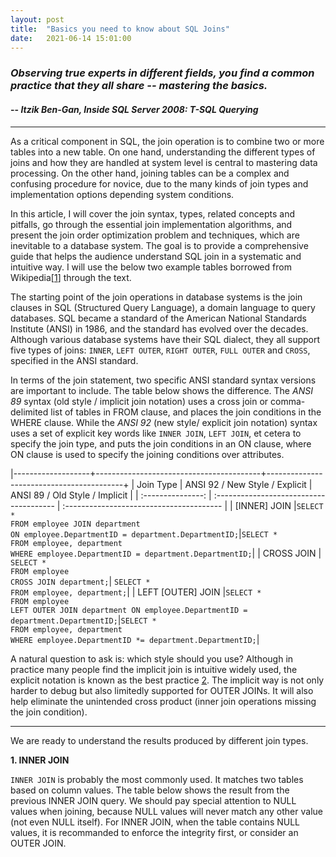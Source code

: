 ```yaml
---
layout: post
title:  "Basics you need to know about SQL Joins"
date:   2021-06-14 15:01:00
---
```


### _Observing true experts in different fields, you find a common practice that they all share -- mastering the basics._

#### -- _Itzik Ben-Gan, Inside SQL Server 2008: T-SQL Querying_

---

<!-- important -> difficult and complex -> goal and overview of the article -->

As a critical component in SQL, the join operation is to combine two or more tables into a new table. 
On one hand, understanding the different types of joins and how they are handled at system level is central to mastering data processing.
On the other hand, joining tables can be a complex and confusing procedure for novice, due to the many kinds of join types and implementation options depending system conditions.

In this article, I will cover the join syntax, types, related concepts and pitfalls, go through the essential join implementation algorithms, and present the join order optimization problem and techniques, which are inevitable to a database system.
The goal is to provide a comprehensive guide that helps the audience understand SQL join in a systematic and intuitive way. 
I will use the below two example tables borrowed from Wikipedia[[1](https://en.wikipedia.org/wiki/Join_(SQL))] through the text.

<!-- <table border="0">
 <tr >
  <center>
  <td><b style="font-size:30px">Employee table</b></td>
  <td><b style="font-size:30px">Department table</b></td>
 </tr>
 <tr>
  <td>
  	<table border="0">
  	<center>
 	 <tr >
      <td><b style="font-size:25px">LastName</b></td>
      <td><b style="font-size:25px">DepartmentID</b></td>
     </tr>
     <tr >
      <td>Rafferty</td>
      <td>31</td>
     </tr>
     <tr >
      <td>Jones</td>
      <td>33</td>
     </tr>
     <tr >
      <td>Heisenberg</td>
      <td>33</td>
     </tr>
     <tr >
      <td>Robinson</td>
      <td>34</td>
     </tr>
     <tr >
      <td>Smith</td>
      <td>34</td>
     </tr>
     <tr >
      <td>Williams</td>
      <td>NULL</td>
     </tr>
    </table>
  </td>
  <td>
  	<table border="0">
  	<center>
 	 <tr >
      <td><b style="font-size:25px">DepartmentID</b></td>
      <td><b style="font-size:25px">DepartmentName</b></td>
     </tr>
     <tr >
      <td>31</td>
      <td>Sales</td>
     </tr>
     <tr >
      <td>33</td>
      <td>Engineering</td>
     </tr>
     <tr >
      <td>34</td>
      <td>Clerical</td>
     </tr>
     <tr >
      <td>35</td>
      <td>Marketing</td>
     </tr>
    </table>
  </td>
 </tr>
</table> -->


<!-- introduce sql syntax and standard join types-->

The starting point of the join operations in database systems is the join clauses in SQL (Structured Query Language), 
a domain language to query databases. 
SQL became a standard of the American National Standards Institute (ANSI) in 1986, and the standard has evolved over the decades. 
Although various database systems have their SQL dialect, they all support five types of joins: ```INNER```, ```LEFT OUTER```, ```RIGHT OUTER```, ```FULL OUTER``` and ```CROSS```, specified in the ANSI standard.

In terms of the join statement, two specific ANSI standard syntax versions are important to include. 
The table below shows the difference.
The _ANSI 89_ syntax (old style / implicit join notation) uses a cross join or comma-delimited list of tables in FROM clause, and places the join conditions in the WHERE clause.
While the _ANSI 92_ (new style/ explicit join notation) syntax uses a set of explicit key words like ```INNER JOIN```, ```LEFT JOIN```, et cetera to specify the join type, and puts the join conditions in an ON clause, where ON clause is used to specify the joining conditions over attributes.

|-------------------+-----------------------------------------+------------------------------------------+
|      Join Type    |      ANSI 92 / New Style / Explicit     |        ANSI 89 / Old Style / Implicit    | 
| :---------------: | :-------------------------------------- | :--------------------------------------- |
|   [INNER] JOIN    |```SELECT *```<br>```FROM employee JOIN department```<br>```ON employee.DepartmentID = department.DepartmentID;```|```SELECT *```<br>```FROM employee, department```<br>```WHERE employee.DepartmentID = department.DepartmentID;```|
|  CROSS JOIN  | ```SELECT *```<br>```FROM employee```<br>```CROSS JOIN department;```| ```SELECT * ```<br>```FROM employee, department;```|
| LEFT [OUTER] JOIN |```SELECT *```<br>```FROM employee```<br>```LEFT OUTER JOIN department ON employee.DepartmentID = department.DepartmentID;```|```SELECT *```<br>```FROM employee, department```<br>```WHERE employee.DepartmentID *= department.DepartmentID;```|

A natural question to ask is: which style should you use? 
Although in practice many people find the implicit join is intuitive widely used, the explicit notation is known as the best practice [2](https://stackoverflow.com/questions/11251751/which-join-syntax-is-better). 
The implicit way is not only harder to debug but also limitedly supported for OUTER JOINs.
It will also help eliminate the unintended cross product (inner join operations missing the join condition). 


--- 
<!-- join operations definitions, results and applications-->

We are ready to understand the results produced by different join types.

**1. INNER JOIN**

```INNER JOIN``` is probably the most commonly used. 
It matches two tables based on column values.
The table below shows the result from the previous INNER JOIN query.
We should pay special attention to NULL values when joining, because NULL values will never match any other value (not even NULL itself).
For INNER JOIN, when the table contains NULL values, it is recommanded to enforce the integrity first,
or consider an OUTER JOIN.

<!-- <table>
	<tr >
     	<td><b style="font-size:10px">Employee.LastName</b></td>
      	<td><b style="font-size:10px">Employee.DepartmentID</b></td>
      	<td><b style="font-size:10px">Department.DepartmentName</b></td>
    </tr>
  	<tr >
    	<td>Rafferty</td>
      	<td>31</td>
      	<td>Sales</td>
    </tr>
    <tr >
      	<td>Jones</td>
      	<td>33</td>
      	<td>Engineering</td>
    </tr>
    <tr >
      	<td>Heisenberg</td>
      	<td>33</td>
      	<td>Engineering</td>
    </tr>
    <tr >
      	<td>Robinson</td>
      	<td>34</td>
      	<td>Clerical</td>
    </tr>
    <tr >
      	<td>Smith</td>
    	<td>34</td>
      	<td>Clerical </td>
    </tr>
</table> -->



